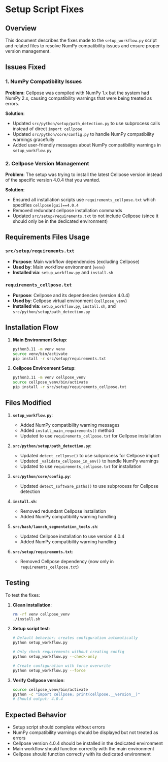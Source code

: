 # Setup Script Fixes

## Overview
This document describes the fixes made to the `setup_workflow.py` script and related files to resolve NumPy compatibility issues and ensure proper version management.

## Issues Fixed

### 1. NumPy Compatibility Issues
**Problem**: Cellpose was compiled with NumPy 1.x but the system had NumPy 2.x, causing compatibility warnings that were being treated as errors.

**Solution**: 
- Updated `src/python/setup/path_detection.py` to use subprocess calls instead of direct `import cellpose`
- Updated `src/python/core/config.py` to handle NumPy compatibility warnings gracefully
- Added user-friendly messages about NumPy compatibility warnings in `setup_workflow.py`

### 2. Cellpose Version Management
**Problem**: The setup was trying to install the latest Cellpose version instead of the specific version 4.0.4 that you wanted.

**Solution**:
- Ensured all installation scripts use `requirements_cellpose.txt` which specifies `cellpose[gui]==4.0.4`
- Removed redundant cellpose installation commands
- Updated `src/setup/requirements.txt` to not include Cellpose (since it should only be in the dedicated environment)

## Requirements Files Usage

### `src/setup/requirements.txt`
- **Purpose**: Main workflow dependencies (excluding Cellpose)
- **Used by**: Main workflow environment (`venv`)
- **Installed via**: `setup_workflow.py` and `install.sh`

### `requirements_cellpose.txt`
- **Purpose**: Cellpose and its dependencies (version 4.0.4)
- **Used by**: Cellpose virtual environment (`cellpose_venv`)
- **Installed via**: `setup_workflow.py`, `install.sh`, and `src/python/setup/path_detection.py`

## Installation Flow

1. **Main Environment Setup**:
   ```bash
   python3.11 -m venv venv
   source venv/bin/activate
   pip install -r src/setup/requirements.txt
   ```

2. **Cellpose Environment Setup**:
   ```bash
   python3.11 -m venv cellpose_venv
   source cellpose_venv/bin/activate
   pip install -r src/setup/requirements_cellpose.txt
   ```

## Files Modified

1. **`setup_workflow.py`**:
   - Added NumPy compatibility warning messages
   - Added `install_main_requirements()` method
   - Updated to use `requirements_cellpose.txt` for Cellpose installation

2. **`src/python/setup/path_detection.py`**:
   - Updated `detect_cellpose()` to use subprocess for Cellpose import
   - Updated `_validate_cellpose_in_env()` to handle NumPy warnings
   - Updated to use `requirements_cellpose.txt` for installation

3. **`src/python/core/config.py`**:
   - Updated `detect_software_paths()` to use subprocess for Cellpose detection

4. **`install.sh`**:
   - Removed redundant Cellpose installation
   - Added NumPy compatibility warning handling

5. **`src/bash/launch_segmentation_tools.sh`**:
   - Updated Cellpose installation to use version 4.0.4
   - Added NumPy compatibility warning handling

6. **`src/setup/requirements.txt`**:
   - Removed Cellpose dependency (now only in `requirements_cellpose.txt`)

## Testing

To test the fixes:

1. **Clean installation**:
   ```bash
   rm -rf venv cellpose_venv
   ./install.sh
   ```

2. **Setup script test**:
   ```bash
   # Default behavior: creates configuration automatically
   python setup_workflow.py
   
   # Only check requirements without creating config
   python setup_workflow.py --check-only
   
   # Create configuration with force overwrite
   python setup_workflow.py --force
   ```

3. **Verify Cellpose version**:
   ```bash
   source cellpose_venv/bin/activate
   python -c "import cellpose; print(cellpose.__version__)"
   # Should output: 4.0.4
   ```

## Expected Behavior

- Setup script should complete without errors
- NumPy compatibility warnings should be displayed but not treated as errors
- Cellpose version 4.0.4 should be installed in the dedicated environment
- Main workflow should function correctly with the main environment
- Cellpose should function correctly with its dedicated environment 